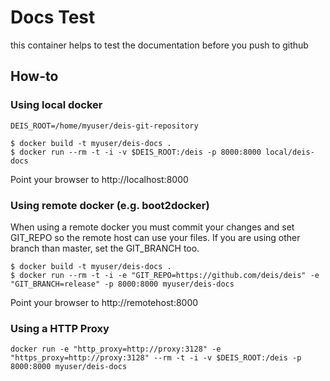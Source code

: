 # Docs Test
this container helps to test the documentation before you push to github

## How-to

### Using local docker

```
DEIS_ROOT=/home/myuser/deis-git-repository

$ docker build -t myuser/deis-docs .
$ docker run --rm -t -i -v $DEIS_ROOT:/deis -p 8000:8000 local/deis-docs
```

Point your browser to http://localhost:8000

### Using remote docker (e.g. boot2docker)

When using a remote docker you must commit your changes and set GIT_REPO so the remote host can use your files.
If you are using other branch than master, set the GIT_BRANCH too.

```
$ docker build -t myuser/deis-docs .
$ docker run --rm -t -i -e "GIT_REPO=https://github.com/deis/deis" -e "GIT_BRANCH=release" -p 8000:8000 myuser/deis-docs
```

Point your browser to http://remotehost:8000

### Using a HTTP Proxy

```
docker run -e "http_proxy=http://proxy:3128" -e "https_proxy=http://proxy:3128" --rm -t -i -v $DEIS_ROOT:/deis -p 8000:8000 myuser/deis-docs
```

